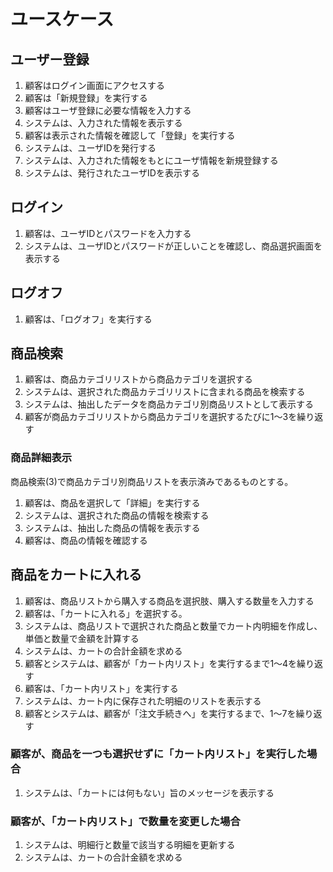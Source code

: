 # ユースケース

## ユーザー登録

1. 顧客はログイン画面にアクセスする
2. 顧客は「新規登録」を実行する
3. 顧客はユーザ登録に必要な情報を入力する
4. システムは、入力された情報を表示する
5. 顧客は表示された情報を確認して「登録」を実行する
6. システムは、ユーザIDを発行する
7. システムは、入力された情報をもとにユーザ情報を新規登録する
8. システムは、発行されたユーザIDを表示する


## ログイン

1. 顧客は、ユーザIDとパスワードを入力する
2. システムは、ユーザIDとパスワードが正しいことを確認し、商品選択画面を表示する

## ログオフ

1. 顧客は、「ログオフ」を実行する

## 商品検索

1. 顧客は、商品カテゴリリストから商品カテゴリを選択する
2. システムは、選択された商品カテゴリリストに含まれる商品を検索する
3. システムは、抽出したデータを商品カテゴリ別商品リストとして表示する
4. 顧客が商品カテゴリリストから商品カテゴリを選択するたびに1〜3を繰り返す

### 商品詳細表示

商品検索(3)で商品カテゴリ別商品リストを表示済みであるものとする。

1. 顧客は、商品を選択して「詳細」を実行する
2. システムは、選択された商品の情報を検索する
3. システムは、抽出した商品の情報を表示する
4. 顧客は、商品の情報を確認する

## 商品をカートに入れる

1. 顧客は、商品リストから購入する商品を選択肢、購入する数量を入力する
2. 顧客は、「カートに入れる」を選択する。
4. システムは、商品リストで選択された商品と数量でカート内明細を作成し、単価と数量で金額を計算する
5. システムは、カートの合計金額を求める
6. 顧客とシステムは、顧客が「カート内リスト」を実行するまで1〜4を繰り返す
7. 顧客は、「カート内リスト」を実行する
8. システムは、カート内に保存された明細のリストを表示する
9. 顧客とシステムは、顧客が「注文手続きへ」を実行するまで、1〜7を繰り返す

### 顧客が、商品を一つも選択せずに「カート内リスト」を実行した場合

1. システムは、「カートには何もない」旨のメッセージを表示する

### 顧客が、「カート内リスト」で数量を変更した場合

1. システムは、明細行と数量で該当する明細を更新する
2. システムは、カートの合計金額を求める

